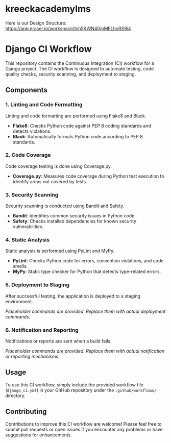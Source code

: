 # kreeckacademylms
Here is our Design Structure:
    https://app.eraser.io/workspace/tsh5KWN40mMELhoRS9i4

# Django CI Workflow

This repository contains the Continuous Integration (CI) workflow for a Django project. The CI workflow is designed to automate testing, code quality checks, security scanning, and deployment to staging.

## Components

### 1. Linting and Code Formatting

Linting and code formatting are performed using Flake8 and Black.

- **Flake8**: Checks Python code against PEP 8 coding standards and detects violations.
- **Black**: Automatically formats Python code according to PEP 8 standards.

### 2. Code Coverage

Code coverage testing is done using Coverage.py.

- **Coverage.py**: Measures code coverage during Python test execution to identify areas not covered by tests.

### 3. Security Scanning

Security scanning is conducted using Bandit and Safety.

- **Bandit**: Identifies common security issues in Python code.
- **Safety**: Checks installed dependencies for known security vulnerabilities.

### 4. Static Analysis

Static analysis is performed using PyLint and MyPy.

- **PyLint**: Checks Python code for errors, convention violations, and code smells.
- **MyPy**: Static type checker for Python that detects type-related errors.

### 5. Deployment to Staging

After successful testing, the application is deployed to a staging environment.

*Placeholder commands are provided. Replace them with actual deployment commands.*

### 6. Notification and Reporting

Notifications or reports are sent when a build fails.

*Placeholder commands are provided. Replace them with actual notification or reporting mechanisms.*

## Usage

To use this CI workflow, simply include the provided workflow file (`django_ci.yml`) in your GitHub repository under the `.github/workflows/` directory.

## Contributing

Contributions to improve this CI workflow are welcome! Please feel free to submit pull requests or open issues if you encounter any problems or have suggestions for enhancements.
